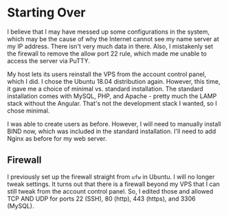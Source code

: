 # Starting Over

I believe that I may have messed up some configurations in the system, which may be the cause of why the Internet cannot see my name server at my IP address.
There isn't very much data in there. Also, I mistakenly set the firewall to remove the allow port 22 rule, which made me unable to access the server via PuTTY.

My host lets its users reinstall the VPS from the account control panel, which I did. I chose the Ubuntu 18.04 distribution again. However, this time, it gave
me a choice of minimal vs. standard installation. The standard installation comes with MySQL, PHP, and Apache - pretty much the LAMP stack without the
Angular. That's not the development stack I wanted, so I chose minimal.

I was able to create users as before. However, I will need to manually install BIND now, which was included in the standard installation. I'll need to add Nginx
as before for my web server.

## Firewall

I previously set up the firewall straight from `ufw` in Ubuntu. I will no longer tweak settings. It turns out that there is a firewall beyond my VPS that I can
still tweak from the account control panel. So, I edited those and allowed TCP AND UDP for ports 22 (SSH), 80 (http), 443 (https), and 3306 (MySQL).